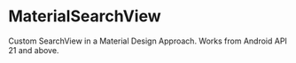 # MaterialSearchView
Custom SearchView in a Material Design Approach. Works from Android API 21 and above.
